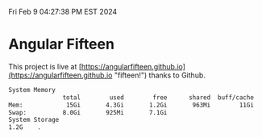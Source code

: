 Fri Feb  9 04:27:38 PM EST 2024

# Angular Fifteen


This project is live at [https://angularfifteen.github.io](https://angularfifteen.github.io "fifteen!") thanks to Github.

```bash
System Memory
               total        used        free      shared  buff/cache   available
Mem:            15Gi       4.3Gi       1.2Gi       963Mi        11Gi        10Gi
Swap:          8.0Gi       925Mi       7.1Gi
System Storage
1.2G	.
```
